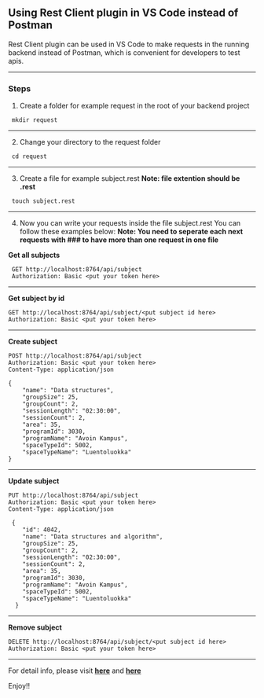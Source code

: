 ## Using Rest Client plugin in VS Code instead of Postman
Rest Client plugin can be used in VS Code to make requests in the running backend instead of Postman, which is convenient for developers to test apis. 
***

### Steps 

1. Create a folder for example request in the root of your backend project 

```shell
 mkdir request
```
***

2. Change your directory to the request folder 

```shell
 cd request
```
***

3. Create a file for example subject.rest **Note: file extention should be .rest**

```shell
 touch subject.rest
``` 
***

4. Now you can write your requests inside the file subject.rest
  You can follow these examples below:
  __Note: You need to seperate each next requests with ### to have more than one request in one file__

**Get all subjects**

```shell
 GET http://localhost:8764/api/subject
 Authorization: Basic <put your token here>
```
***

**Get subject by id**

```shell 
GET http://localhost:8764/api/subject/<put subject id here>
Authorization: Basic <put your token here>
```
***

**Create subject**

```shell
POST http://localhost:8764/api/subject
Authorization: Basic <put your token here>
Content-Type: application/json

{
    "name": "Data structures",
    "groupSize": 25,
    "groupCount": 2,
    "sessionLength": "02:30:00",
    "sessionCount": 2,
    "area": 35,
    "programId": 3030,
    "programName": "Avoin Kampus",
    "spaceTypeId": 5002,
    "spaceTypeName": "Luentoluokka"
}
```
***

**Update subject**

```shell
PUT http://localhost:8764/api/subject
Authorization: Basic <put your token here>
Content-Type: application/json

 {
    "id": 4042,
    "name": "Data structures and algorithm",
    "groupSize": 25,
    "groupCount": 2,
    "sessionLength": "02:30:00",
    "sessionCount": 2,
    "area": 35,
    "programId": 3030,
    "programName": "Avoin Kampus",
    "spaceTypeId": 5002,
    "spaceTypeName": "Luentoluokka"
  }
```
***

**Remove subject**

```shell
DELETE http://localhost:8764/api/subject/<put subject id here>
Authorization: Basic <put your token here>
```
***

For detail info, please visit **[here](https://github.com/Huachao/vscode-restclient)** and **[here](https://marketplace.visualstudio.com/items?itemName=humao.rest-client)**

Enjoy!!






